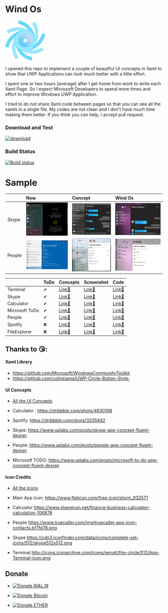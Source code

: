# Wind Os
![./README/storm.png](./README/storm.png)

I opened this repo to implement a couple of beautiful UI concepts in Xaml to show that UWP Applications can look much better with a little effort. 

I spent one or two hours (average) after I get home from work to write each Xaml Page. So I expect Microsoft Developers to spend more times and effort to improve Windows UWP Application.

I tried to do not share Xaml code between pages so that you can see all the xamls in a single file. My codes are not clean and I don't have much time making them better. If you think you can help, I accept pull request.

### Download and Test
[![download](https://img.shields.io/badge/download-%40appcenter-blue.svg)](https://install.appcenter.ms/users/yazdipour/apps/windos/distribution_groups/public)

### Build Status
[![Build status](https://build.appcenter.ms/v0.1/apps/29c34f2a-5fba-465e-8b15-9e42d4d6ef73/branches/master/badge)](https://appcenter.ms)

# Sample

| | Now    | Concept  | Wind Os
| :- | :- |:- | :-
| Skype | ![Skype Now](./README/Skype_Windows.png) | ![Skype Concept](./README/Skype_Concept.png) | ![Skype Wind Os](./README/Skype_Screenshot.png)
| People | ![People Now](./README/People_Windows.png) | ![People Concept](./README/People_Concept.png) | ![People Wind Os](./README/People_Screenshot.png)

|  | ToDo | Concepts    | Screenshot  | Code
| :- | :- | :- |:- | :-
| Terminal | ✔  | [Link🔗](./Inspiration/Terminal)  | [Link🔗](./Screenshots/Terminal.PNG)  | [Link🔗](./Windos/View/Terminal)
| Skype | ✔  | [Link🔗](./Inspiration/Skype)  | [Link🔗](./Screenshots/Skype.PNG)  | [Link🔗](./Windos/View/Skype)
| Calculator | ✔  | [Link🔗](./Inspiration/Calculator)  | [Link🔗](./Screenshots/Calculator.PNG)  | [Link🔗](./Windos/View/Calculator)
| Microsoft ToDo | ✔ | [Link🔗](./Inspiration/Todo)  | [Link🔗](./Screenshots/ToDo.PNG)  | [Link🔗](./Windos/View./Windos/View/ToDo)
| People | ✔  | [Link🔗](./Inspiration/People)  | [Link🔗](./Screenshots/People.PNG)  | [Link🔗](./Windos/View/People)
| Spotify | ❌  | [Link🔗](./Inspiration/Spotify)  | [Link🔗](./Screenshots/Spotify.PNG)  | [Link🔗](./Windos/View/Spotify)
| FileExplorer | ❌ | [Link🔗](./Inspiration/FileExplorer)  | [Link🔗](./Screenshots/FileExplorer.PNG)  | [Link🔗](./Windos/View/FileExplorer)

## Thanks to 😘:

####   Xaml Library 
* https://github.com/Microsoft/WindowsCommunityToolkit
* https://github.com/colinkiama/UWP-Circle-Button-Style-

#### UI Concepts

* [All the UI Concepts](./Inspiration)

* Calculator : https://dribbble.com/shots/4630198
* Spotify: https://dribbble.com/shots/3205842
* Skype: https://www.uplabs.com/posts/skype-app-concept-fluent-design
* People: https://www.uplabs.com/posts/people-app-concept-fluent-design
* Microsoft TODO: https://www.uplabs.com/posts/microsoft-to-do-app-concept-fluent-design


#### Icon Credits

* [All the Icons](./Inspiration/Icon)

* Main App Icon:  https://www.flaticon.com/free-icon/storm_932571
* Calcuator https://www.shareicon.net/finance-business-calculator-calculation-106878
* People https://www.truecaller.com/img/truecaller-app-icon-contacts.bf7fd78.png
* Skype https://cdn3.iconfinder.com/data/icons/complete-set-icons/512/skype512x512.png
* Terminal http://icons.iconarchive.com/icons/xenatt/the-circle/512/App-Terminal-icon.png


## Donate

* [![Donate RIAL.IR](https://img.shields.io/badge/donate-IRAN-blue.svg)](https://www.payping.ir/yazdipour)

* [![Donate Bitcoin](https://en.cryptobadges.io/badge/small/17BF1jES7ytyKsNHM3rmRZ5n63VSy28gLe)](https://en.cryptobadges.io/donate/17BF1jES7ytyKsNHM3rmRZ5n63VSy28gLe)

* [![Donate ETHER](https://en.cryptobadges.io/badge/small/0x37C14DaF87ba7a680a5B4CfcB7ef52c71A5C7Be4)](https://en.cryptobadges.io/donate/0x37C14DaF87ba7a680a5B4CfcB7ef52c71A5C7Be4)

